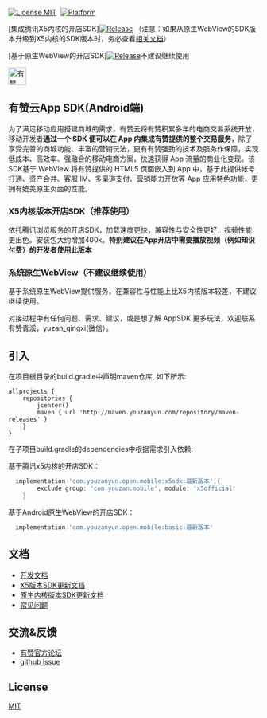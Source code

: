 [![License MIT](https://img.shields.io/badge/license-MIT-green.svg?style=flat)](https://github.com/youzan/SigmaTableViewModel/blob/master/LICENSE)&nbsp;
[![Platform](https://img.shields.io/badge/platform-Android-yellow.svg)](https://www.android.com)

[集成腾讯X5内核的开店SDK][![Release](https://api.bintray.com/packages/youzanyun/maven/x5sdk/images/download.png)](https://bintray.com/youzanyun/maven/)
（注意：如果从原生WebView的SDK版本升级到X5内核的SDK版本时，务必查看[相关文档](https://github.com/youzan/YouzanMobileSDK-Android/wiki/%E5%9F%BA%E4%BA%8E%E5%8E%9F%E7%94%9FWebView%E7%9A%84%E5%BC%80%E5%BA%97SDK%E5%88%87%E6%8D%A2%E5%88%B0X5%E7%89%88%E6%9C%AC%E6%B3%A8%E6%84%8F%E4%BA%8B%E9%A1%B9)）


[基于原生WebView的开店SDK][![Release](https://api.bintray.com/packages/youzanyun/maven/basic/images/download.png)](https://bintray.com/youzanyun/maven/)不建议继续使用

<p>
<a href="https://www.youzanyun.com"><img alt="有赞logo" width="36px" src="https://img.yzcdn.cn/public_files/2017/02/09/e84aa8cbbf7852688c86218c1f3bbf17.png" alt="youzan">
</p></a>

## 有赞云App SDK(Android端)

为了满足移动应用搭建商城的需求，有赞云将有赞积累多年的电商交易系统开放，移动开发者**通过一个 SDK 便可以在 App 内集成有赞提供的整个交易服务**，除了享受完善的商城功能、丰富的营销玩法，更有有赞强劲的技术及服务作保障，实现低成本、高效率、强融合的移动电商方案，快速获得 App 流量的商业化变现。该SDK基于 WebView 将有赞提供的 HTML5 页面嵌入到 App 中，基于此提供帐号打通、资产合并、客服 IM、多渠道支付、营销能力开放等 App 应用特色功能，更拥有媲美原生页面的性能。

### X5内核版本开店SDK（推荐使用）
依托腾讯浏览服务的开店SDK，加载速度更快，兼容性与安全性更好，视频性能更出色。安装包大约增加400k。**特别建议在App开店中需要播放视频（例如知识付费）的开发者使用此版本**

### 系统原生WebView（不建议继续使用）
基于系统原生WebView提供服务，在兼容性与性能上比X5内核版本较差，不建议继续使用。


对接过程中有任何问题、需求、建议，或是想了解 AppSDK 更多玩法，欢迎联系有赞青溪，yuzan_qingxi(微信）。

## 引入

在项目根目录的build.gradle中声明maven仓库, 如下所示:

``` groove
allprojects {
    repositories {
        jcenter()
        maven { url 'http://maven.youzanyun.com/repository/maven-releases' }
    }
}
```

在子项目build.gradle的dependencies中根据需求引入依赖:

基于腾讯x5内核的开店SDK：
``` groovy
  implementation 'com.youzanyun.open.mobile:x5sdk:最新版本',{
        exclude group: 'com.youzan.mobile', module: 'x5official'
    }
```
基于Android原生WebView的开店SDK：
``` groovy
  implementation 'com.youzanyun.open.mobile:basic:最新版本'
```

## 文档

* [开发文档](https://github.com/youzan/YouzanMobileSDK-Android/wiki)
* [X5版本SDK更新文档](https://github.com/youzan/YouzanMobileSDK-Android/wiki/%E6%9B%B4%E6%96%B0%E8%AF%B4%E6%98%8E-X5%E5%86%85%E6%A0%B8%E7%89%88%E6%9C%AC)
* [原生内核版本SDK更新文档](https://github.com/youzan/YouzanMobileSDK-Android/wiki/%E6%9B%B4%E6%96%B0%E8%AF%B4%E6%98%8E-%E5%8E%9F%E7%94%9F%E5%86%85%E6%A0%B8%E7%89%88%E6%9C%AC)
* [常见问题](https://github.com/youzan/YouzanMobileSDK-Android/wiki/%E5%B8%B8%E8%A7%81%E9%97%AE%E9%A2%98)

## 交流&反馈

* [有赞官方论坛](https://bbs.youzan.com/forum-98-1.html)
* [github issue](https://github.com/youzan/YouzanMobileSDK-Android/issues)

## License
[MIT](https://zh.wikipedia.org/wiki/MIT%E8%A8%B1%E5%8F%AF%E8%AD%89)

